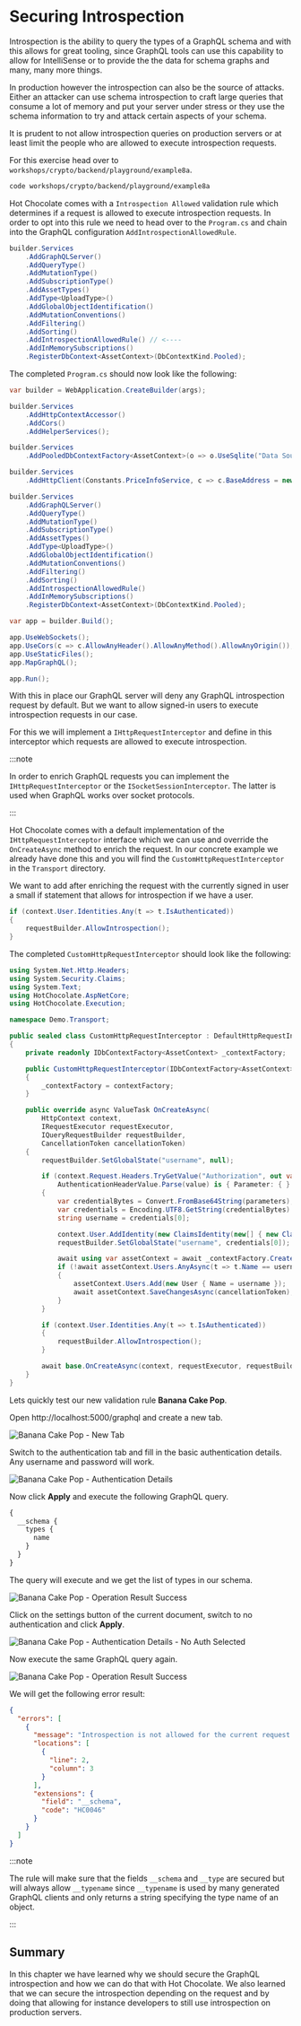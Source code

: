 # Securing Introspection

Introspection is the ability to query the types of a GraphQL schema and with this allows for great tooling, since GraphQL tools can use this capability to allow for IntelliSense or to provide the the data for schema graphs and many, many more things.

In production however the introspection can also be the source of attacks. Either an attacker can use schema introspection to craft large queries that consume a lot of memory and put your server under stress or they use the schema information to try and attack certain aspects of your schema.

It is prudent to not allow introspection queries on production servers or at least limit the people who are allowed to execute introspection requests.

For this exercise head over to `workshops/crypto/backend/playground/example8a`.

```bash
code workshops/crypto/backend/playground/example8a
```

Hot Chocolate comes with a `Introspection Allowed` validation rule which determines if a request is allowed to execute introspection requests. In order to opt into this rule we need to head over to the `Program.cs` and chain into the GraphQL configuration `AddIntrospectionAllowedRule`.

```csharp
builder.Services
    .AddGraphQLServer()
    .AddQueryType()
    .AddMutationType()
    .AddSubscriptionType()
    .AddAssetTypes()
    .AddType<UploadType>()
    .AddGlobalObjectIdentification()
    .AddMutationConventions()
    .AddFiltering()
    .AddSorting()
    .AddIntrospectionAllowedRule() // <----
    .AddInMemorySubscriptions()
    .RegisterDbContext<AssetContext>(DbContextKind.Pooled);
```

The completed `Program.cs` should now look like the following:

```csharp
var builder = WebApplication.CreateBuilder(args);

builder.Services
    .AddHttpContextAccessor()
    .AddCors()
    .AddHelperServices();

builder.Services
    .AddPooledDbContextFactory<AssetContext>(o => o.UseSqlite("Data Source=assets.db"));

builder.Services
    .AddHttpClient(Constants.PriceInfoService, c => c.BaseAddress = new("https://ccc-workshop-eu-functions.azurewebsites.net"));

builder.Services
    .AddGraphQLServer()
    .AddQueryType()
    .AddMutationType()
    .AddSubscriptionType()
    .AddAssetTypes()
    .AddType<UploadType>()
    .AddGlobalObjectIdentification()
    .AddMutationConventions()
    .AddFiltering()
    .AddSorting()
    .AddIntrospectionAllowedRule()
    .AddInMemorySubscriptions()
    .RegisterDbContext<AssetContext>(DbContextKind.Pooled);

var app = builder.Build();

app.UseWebSockets();
app.UseCors(c => c.AllowAnyHeader().AllowAnyMethod().AllowAnyOrigin());
app.UseStaticFiles();
app.MapGraphQL();

app.Run();
```

With this in place our GraphQL server will deny any GraphQL introspection request by default. But we want to allow signed-in users to execute introspection requests in our case.

For this we will implement a `IHttpRequestInterceptor` and define in this interceptor which requests are allowed to execute introspection.

:::note

In order to enrich GraphQL requests you can implement the `IHttpRequestInterceptor` or the `ISocketSessionInterceptor`. The latter is used when GraphQL works over socket protocols.

:::

Hot Chocolate comes with a default implementation of the `IHttpRequestInterceptor` interface which we can use and override the `OnCreateAsync` method to enrich the request. In our concrete example we already have done this and you will find the `CustomHttpRequestInterceptor` in the `Transport` directory.

We want to add after enriching the request with the currently signed in user a small if statement that allows for introspection if we have a user.

```csharp
if (context.User.Identities.Any(t => t.IsAuthenticated))
{
    requestBuilder.AllowIntrospection();
}
```

The completed `CustomHttpRequestInterceptor` should look like the following:

```csharp
using System.Net.Http.Headers;
using System.Security.Claims;
using System.Text;
using HotChocolate.AspNetCore;
using HotChocolate.Execution;

namespace Demo.Transport;

public sealed class CustomHttpRequestInterceptor : DefaultHttpRequestInterceptor
{
    private readonly IDbContextFactory<AssetContext> _contextFactory;

    public CustomHttpRequestInterceptor(IDbContextFactory<AssetContext> contextFactory)
    {
        _contextFactory = contextFactory;
    }

    public override async ValueTask OnCreateAsync(
        HttpContext context,
        IRequestExecutor requestExecutor,
        IQueryRequestBuilder requestBuilder,
        CancellationToken cancellationToken)
    {
        requestBuilder.SetGlobalState("username", null);

        if (context.Request.Headers.TryGetValue("Authorization", out var value) && 
            AuthenticationHeaderValue.Parse(value) is { Parameter: { } parameters })
        {
            var credentialBytes = Convert.FromBase64String(parameters);
            var credentials = Encoding.UTF8.GetString(credentialBytes).Split(':', 2);
            string username = credentials[0];

            context.User.AddIdentity(new ClaimsIdentity(new[] { new Claim("sub", credentials[0]) }, "basic"));
            requestBuilder.SetGlobalState("username", credentials[0]);

            await using var assetContext = await _contextFactory.CreateDbContextAsync(cancellationToken);
            if (!await assetContext.Users.AnyAsync(t => t.Name == username, cancellationToken))
            {
                assetContext.Users.Add(new User { Name = username });
                await assetContext.SaveChangesAsync(cancellationToken);
            }
        }

        if (context.User.Identities.Any(t => t.IsAuthenticated))
        {
            requestBuilder.AllowIntrospection();
        }

        await base.OnCreateAsync(context, requestExecutor, requestBuilder, cancellationToken);
    }
}
```

Lets quickly test our new validation rule **Banana Cake Pop**.

Open http://localhost:5000/graphql and create a new tab.

![Banana Cake Pop - New Tab](../images/example8a-bcp1.png)

Switch to the authentication tab and fill in the basic authentication details. Any username and password will work.

![Banana Cake Pop - Authentication Details](../images/example8a-bcp2.png)

Now click **Apply** and execute the following GraphQL query.

```graphql
{
  __schema {
    types {
      name
    }
  }
}
```

The query will execute and we get the list of types in our schema.

![Banana Cake Pop - Operation Result Success](../images/example8a-bcp3.png)

Click on the settings button of the current document, switch to no authentication and click **Apply**.

![Banana Cake Pop - Authentication Details - No Auth Selected](../images/example8a-bcp4.png)

Now execute the same GraphQL query again.

![Banana Cake Pop - Operation Result Success](../images/example8a-bcp5.png)

We will get the following error result:

```json
{
  "errors": [
    {
      "message": "Introspection is not allowed for the current request.",
      "locations": [
        {
          "line": 2,
          "column": 3
        }
      ],
      "extensions": {
        "field": "__schema",
        "code": "HC0046"
      }
    }
  ]
}
```

:::note

The rule will make sure that the fields `__schema` and `__type` are secured but will always allow `__typename` since `__typename` is used by many generated GraphQL clients and only returns a string specifying the type name of an object.

:::

## Summary

In this chapter we have learned why we should secure the GraphQL introspection and how we can do that with Hot Chocolate. We also learned that we can secure the introspection depending on the request and by doing that allowing for instance developers to still use introspection on production servers.

